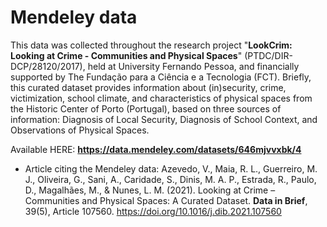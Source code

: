 # Mendeley data
This data was collected throughout the research project "**LookCrim:  Looking at Crime - Communities and Physical Spaces**" (PTDC/DIR-DCP/28120/2017), held at University Fernando Pessoa, and financially supported by The Fundação para a Ciência e a Tecnologia (FCT). Briefly, this curated dataset provides information about (in)security, crime, victimization, school climate, and characteristics of physical spaces from the Historic Center of Porto (Portugal), based on three sources of information: Diagnosis of Local Security, Diagnosis of School Context, and Observations of Physical Spaces.

Available HERE: **https://data.mendeley.com/datasets/646mjvvxbk/4**

* Article citing the Mendeley data: Azevedo, V., Maia, R. L., Guerreiro, M. J., Oliveira, G., Sani, A., Caridade, S., Dinis, M. A. P., Estrada, R., Paulo, D., Magalhães, M., & Nunes, L. M. (2021). Looking at Crime – Communities and Physical Spaces: A Curated Dataset. **Data in Brief**, 39(5), Article 107560. https://doi.org/10.1016/j.dib.2021.107560 
